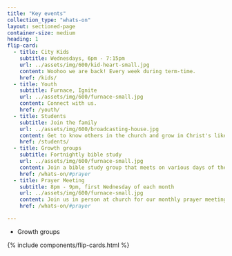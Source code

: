 ```yaml
---
title: "Key events"
collection_type: "whats-on"
layout: sectioned-page
container-size: medium
heading: 1
flip-card:
  - title: City Kids
    subtitle: Wednesdays, 6pm - 7:15pm
    url: ../assets/img/600/kid-heart-small.jpg
    content: Woohoo we are back! Every week during term-time.
    href: /kids/
  - title: Youth
    subtitle: Furnace, Ignite
    url: ../assets/img/600/furnace-small.jpg
    content: Connect with us.
    href: /youth/
  - title: Students
    subtitle: Join the family
    url: ../assets/img/600/broadcasting-house.jpg
    content: Get to know others in the church and grow in Christ's likeness.
    href: /students/
  - title: Growth groups
    subtitle: Fortnightly bible study
    url: ../assets/img/600/furnace-small.jpg
    content: Join a bible study group that meets on various days of the week.
    href: /whats-on/#prayer
  - title: Prayer Meeting
    subtitle: 8pm - 9pm, first Wednesday of each month
    url: ../assets/img/600/furnace-small.jpg
    content: Join us in person at church for our monthly prayer meeting.
    href: /whats-on/#prayer

---
```


 - Growth groups

{% include components/flip-cards.html %}
